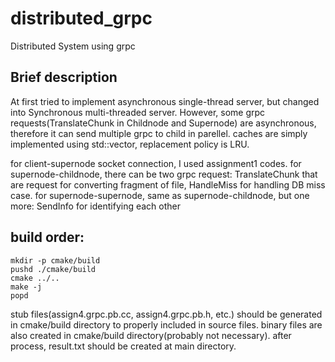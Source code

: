 # distributed_grpc
Distributed System using grpc

## Brief description
At first tried to implement asynchronous single-thread server, but changed into Synchronous multi-threaded server.
However, some grpc requests(TranslateChunk in Childnode and Supernode) are asynchronous, therefore it can send multiple grpc to child in parellel.
caches are simply implemented using std::vector, replacement policy is LRU.

for client-supernode socket connection, I used assignment1 codes.
for supernode-childnode, there can be two grpc request:
    TranslateChunk that are request for converting fragment of file,
    HandleMiss for handling DB miss case.
for supernode-supernode, same as supernode-childnode, but one more:
    SendInfo for identifying each other

## build order:
```
mkdir -p cmake/build
pushd ./cmake/build
cmake ../..
make -j
popd
```

stub files(assign4.grpc.pb.cc, assign4.grpc.pb.h, etc.) should be generated in cmake/build directory to properly included in source files.
binary files are also created in cmake/build directory(probably not necessary).
after process, result.txt should be created at main directory.
